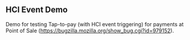 HCI Event Demo
--

Demo for testing Tap-to-pay (with HCI event triggering) for payments at Point of Sale (https://bugzilla.mozilla.org/show_bug.cgi?id=979152).

